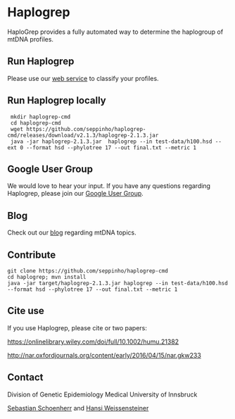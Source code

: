 # Haplogrep
HaploGrep provides a fully automated way to determine the haplogroup of mtDNA profiles.

## Run Haplogrep
Please use our [web service](https://haplogrep.uibk.ac.at/) to classify your profiles. 

## Run Haplogrep locally
     mkdir haplogrep-cmd
     cd haplogrep-cmd
     wget https://github.com/seppinho/haplogrep-cmd/releases/download/v2.1.3/haplogrep-2.1.3.jar      
     java -jar haplogrep-2.1.3.jar  haplogrep --in test-data/h100.hsd --ext 0 --format hsd --phylotree 17 --out final.txt --metric 1
     
## Google User Group
We would love to hear your input. If you have any questions regarding Haplogrep, please join our [Google User Group](https://groups.google.com/forum/#!forum/haplogrep).

## Blog
Check out our [blog](http://haplogrep.uibk.ac.at/blog/) regarding mtDNA topics.

## Contribute
    git clone https://github.com/seppinho/haplogrep-cmd
    cd haplogrep; mvn install 
    java -jar target/haplogrep-2.1.3.jar haplogrep --in test-data/h100.hsd --format hsd --phylotree 17 --out final.txt --metric 1
    
## Cite use
If you use Haplogrep, please cite or two papers:

https://onlinelibrary.wiley.com/doi/full/10.1002/humu.21382

http://nar.oxfordjournals.org/content/early/2016/04/15/nar.gkw233

## Contact
Division of Genetic Epidemiology
Medical University of Innsbruck 

[Sebastian Schoenherr](mailto:sebastian.schoenherr@i-med.ac.at) and [Hansi Weissensteiner](mailto:hansi.weissensteiner@i-med.ac.at) 
